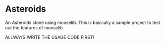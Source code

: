 # Asteroids

An Asteroids clone using mooselib.
This is basically a sample project to test out the features of mooselib.

ALLWAYS WRITE THE USAGE CODE FIRST!
